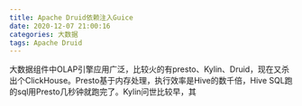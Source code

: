 ```yaml
---
title: Apache Druid依赖注入Guice
date: 2020-12-07 21:00:16
categories: 大数据
tags: Apache Druid
---
```


大数据组件中OLAP引擎应用广泛，比较火的有presto、Kylin、Druid，现在又杀出个ClickHouse。Presto基于内存处理，执行效率是Hive的数千倍，Hive SQL跑的sql用Presto几秒钟就跑完了。Kylin问世比较早，其